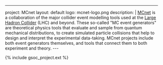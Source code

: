 ---
project: MCnet
layout: default
logo: mcnet-logo.png
description: |
  [MCnet](http://montecarlonet.org) is a collaboration of the major collider event modelling tools used at the [Large Hadron Collider](http://home.web.cern.ch/topics/large-hadron-collider) (LHC) and beyond. These so-called "MC event generators" are theoretical physics tools that evaluate and sample from quantum mechanical distributions, to create simulated particle collisions that help to design and interpret the experimental data-taking. MCnet projects include both event generators themselves, and tools that connect them to both experiment and theory.  ---

{% include gsoc_project.ext %}
